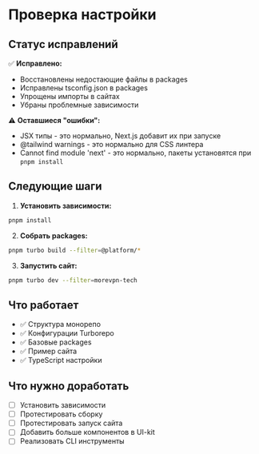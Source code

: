 # Проверка настройки

## Статус исправлений

✅ **Исправлено:**
- Восстановлены недостающие файлы в packages
- Исправлены tsconfig.json в packages
- Упрощены импорты в сайтах
- Убраны проблемные зависимости

⚠️ **Оставшиеся "ошибки":**
- JSX типы - это нормально, Next.js добавит их при запуске
- @tailwind warnings - это нормально для CSS линтера
- Cannot find module 'next' - это нормально, пакеты установятся при `pnpm install`

## Следующие шаги

1. **Установить зависимости:**
```bash
pnpm install
```

2. **Собрать packages:**
```bash
pnpm turbo build --filter=@platform/*
```

3. **Запустить сайт:**
```bash
pnpm turbo dev --filter=morevpn-tech
```

## Что работает

- ✅ Структура монорепо
- ✅ Конфигурации Turborepo
- ✅ Базовые packages
- ✅ Пример сайта
- ✅ TypeScript настройки

## Что нужно доработать

- [ ] Установить зависимости
- [ ] Протестировать сборку
- [ ] Протестировать запуск сайта
- [ ] Добавить больше компонентов в UI-kit
- [ ] Реализовать CLI инструменты
